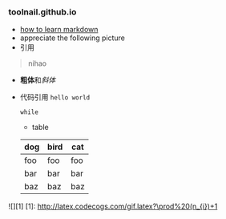 ### toolnail.github.io
- [how to learn markdown](https://www.jianshu.com/p/q81RER)
- appreciate the following picture
- 引用
> nihao
- **粗体**和*斜体*
- 代码引用
`hello world`
  ```
  while
  ```
  - table
    
  dog | bird | cat
  ----|------|----
  foo | foo  | foo
  bar | bar  | bar
  baz | baz  | baz

![][1]
[1]: http://latex.codecogs.com/gif.latex?\prod%20(n_{i})+1
